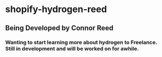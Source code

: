 # shopify-hydrogen-reed
## Being Developed by Connor Reed

### Wanting to start learning more about hydrogen to Freelance. Still in development and will be worked on for awhile.
